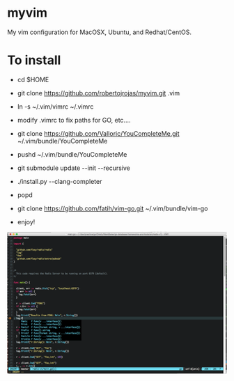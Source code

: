 # myvim
My vim configuration for MacOSX, Ubuntu, and Redhat/CentOS.

# To install

- cd $HOME

- git clone https://github.com/robertojrojas/myvim.git .vim

- ln -s ~/.vim/vimrc ~/.vimrc

- modify .vimrc to fix paths for GO, etc....

- git clone https://github.com/Valloric/YouCompleteMe.git ~/.vim/bundle/YouCompleteMe

- pushd ~/.vim/bundle/YouCompleteMe

- git submodule update --init --recursive

- ./install.py --clang-completer

- popd

- git clone https://github.com/fatih/vim-go.git ~/.vim/bundle/vim-go


- enjoy!


![alt text](https://raw.githubusercontent.com/robertojrojas/myvim/master/mvim.png "MacVim screenshot")
